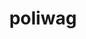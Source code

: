 ---
id: 60
title: poliwag
types: [water]
image: https://raw.githubusercontent.com/PokeAPI/sprites/master/sprites/pokemon/60.png
---